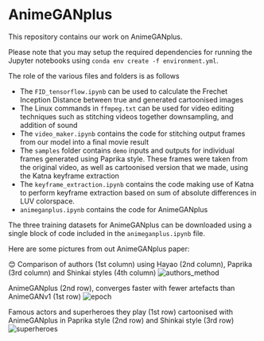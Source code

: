 # AnimeGANplus
This repository contains our work on AnimeGANplus.

Please note that you may setup the required dependencies for running the Jupyter notebooks using 
`conda env create -f environment.yml`.


The role of the various files and folders is as follows
- The `FID_tensorflow.ipynb` can be used to calculate the Frechet Inception Distance between true and generated cartoonised images
- The Linux commands in `ffmpeg.txt` can be used for video editing techniques such as stitching videos together downsampling, and addition of sound
- The `video_maker.ipynb` contains the code for stitching output frames from our model into a final movie result
- The `samples` folder contains `demo` inputs and outputs for individual frames generated using Paprika style. These frames were taken from the original video, as well as cartoonised version that we made, using the Katna keyframe extraction
- The `keyframe_extraction.ipynb` contains the code making use of Katna to perform keyframe extraction based on sum of absolute differences in LUV colorspace.
- `animeganplus.ipynb` contains the code for AnimeGANplus
 
The three training datasets for AnimeGANplus can be downloaded using a single block of code included in the `animeganplus.ipynb` file.

Here are some pictures from out AnimeGANplus paper:

😊 Comparison of authors (1st column) using Hayao (2nd column), Paprika (3rd column) and Shinkai styles (4th column)
![authors_method](https://user-images.githubusercontent.com/22077758/116824306-8931fd00-ab9a-11eb-95e6-e2640423fc44.png)



AnimeGANplus (2nd row), converges faster with fewer artefacts than AnimeGANv1 (1st row)
![epoch](https://user-images.githubusercontent.com/22077758/116824321-9949dc80-ab9a-11eb-8182-15c0dd1654a3.png)



Famous actors and superheroes they play (1st row) cartoonised with AnimeGANplus in Paprika style (2nd row) and Shinkai style (3rd row)
![superheroes](https://user-images.githubusercontent.com/22077758/116824325-9b13a000-ab9a-11eb-8fe3-8e85a0633bd2.png)
